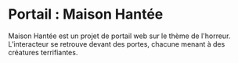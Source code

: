 # Portail : Maison Hantée

Maison Hantée est un projet de portail web sur le thème de l'horreur. 	
L’interacteur se retrouve devant des portes, chacune menant à des créatures terrifiantes.